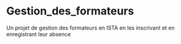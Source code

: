 # Gestion_des_formateurs
Un projet de gestion des formateurs en ISTA en les inscrivant et en enregistrant leur absence
